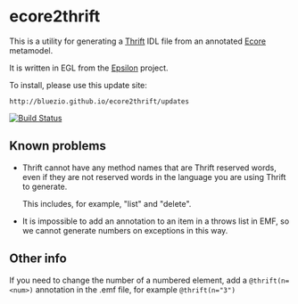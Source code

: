 # ecore2thrift
This is a utility for generating a [Thrift](http://thrift.apache.org/) IDL file from an annotated [Ecore](http://www.eclipse.org/modeling/emf/) metamodel.

It is written in EGL from the [Epsilon](http://www.eclipse.org/epsilon/) project.

To install, please use this update site:

    http://bluezio.github.io/ecore2thrift/updates

[![Build Status](https://travis-ci.org/bluezio/ecore2thrift.svg?branch=master)](https://travis-ci.org/bluezio/ecore2thrift)

## Known problems
* Thrift cannot have any method names that are Thrift reserved words, even if they are not reserved words in the language you are using Thrift to generate.
  
  This includes, for example, "list" and "delete".
* It is impossible to add an annotation to an item in a throws list in EMF, so we cannot generate numbers on exceptions in this way.

## Other info
If you need to change the number of a numbered element, add a `@thrift(n=<num>)` annotation in the .emf file, for example `@thrift(n="3")`
